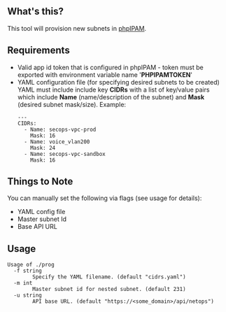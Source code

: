 ## What's this?
This tool will provision new subnets in [phpIPAM](https://phpipam.net/).

## Requirements
- Valid app id token that is configured in phpIPAM - token must be exported with environment variable name '**PHPIPAMTOKEN**'
- YAML configuration file (for specifying desired subnets to be created) 
    YAML must include include key **CIDRs** with a list of key/value pairs which include **Name** (name/description of the subnet) and **Mask** (desired subnet mask/size). Example:
    ```
    ---
    CIDRs:
      - Name: secops-vpc-prod
        Mask: 16
      - Name: voice_vlan200
        Mask: 24
      - Name: secops-vpc-sandbox
        Mask: 16
    ```
## Things to Note
You can manually set the following via flags (see usage for details):

- YAML config file
- Master subnet Id
- Base API URL

## Usage
```
Usage of ./prog
  -f string
        Specify the YAML filename. (default "cidrs.yaml")
  -m int
        Master subnet id for nested subnet. (default 231)
  -u string
        API base URL. (default "https://<some_domain>/api/netops")
```